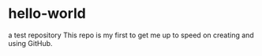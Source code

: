 # hello-world
a test repository
This repo is my first to get me up to speed on creating and using GitHub.
